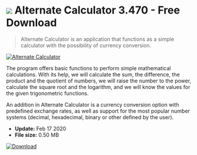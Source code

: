 # ![](https://cdn.softexe.net/static/icon/win.gif) Alternate Calculator 3.470 - Free Download

> Alternate Calculator is an application that functions as a simple calculator with the possibility of currency conversion.

[![Alternate Calculator](https://gallery.dpcdn.pl/imgc/Tools/83337/g_-_420x350_1.5_-_xeb0288e4-e4a7-4694-9718-ba8aeda25593.png)](https://softexe.net/win/business/calculators/alternate-calculator:hagg.html)

The program offers basic functions to perform simple mathematical calculations. With its help, we will calculate the sum, the difference, the product and the quotient of numbers, we will raise the number to the power, calculate the square root and the logarithm, and we will know the values ​​for the given trigonometric functions.
 
 An addition in Alternate Calculator is a currency conversion option with predefined exchange rates, as well as support for the most popular number systems (decimal, hexadecimal, binary or other defined by the user).


- **Update:** Feb 17 2020
- **File size:** 0.50 MB

[![Download](https://cdn.softexe.net/static/img/download.png)](https://softexe.net/win/business/calculators/alternate-calculator:hagg.html)

